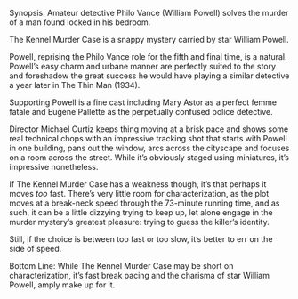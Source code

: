 Synopsis: Amateur detective Philo Vance (William Powell) solves the murder of a man found locked in his bedroom.

The Kennel Murder Case is a snappy mystery carried by star William Powell.

Powell, reprising the Philo Vance role for the fifth and final time, is a natural.  Powell’s easy charm and urbane manner are perfectly suited to the story and foreshadow the great success he would have playing a similar detective a year later in The Thin Man (1934). 

Supporting Powell is a fine cast including Mary Astor as a perfect femme fatale and Eugene Pallette as the perpetually confused police detective.

Director Michael Curtiz keeps thing moving at a brisk pace and shows some real technical chops with an impressive tracking shot that starts with Powell in one building, pans out the window, arcs across the cityscape and focuses on a room across the street.  While it’s obviously staged using miniatures, it’s impressive nonetheless.

If The Kennel Murder Case has a weakness though, it’s that perhaps it moves <em>too</em> fast.  There’s very little room for characterization, as the plot moves at a break-neck speed through the 73-minute running time, and as such, it can be a little dizzying trying to keep up, let alone engage in the murder mystery’s greatest pleasure: trying to guess the killer’s identity. 

Still, if the choice is between too fast or too slow, it’s better to err on the side of speed.

Bottom Line: While The Kennel Murder Case may be short on characterization, it’s fast break pacing and the charisma of star William Powell, amply make up for it.